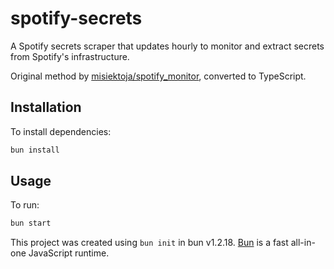# spotify-secrets

A Spotify secrets scraper that updates hourly to monitor and extract secrets from Spotify's infrastructure.

Original method by [misiektoja/spotify_monitor](https://github.com/misiektoja/spotify_monitor/blob/dev/debug/spotify_monitor_secret_grabber.py), converted to TypeScript.

## Installation

To install dependencies:

```bash
bun install
```

## Usage

To run:

```bash
bun start
```

This project was created using `bun init` in bun v1.2.18. [Bun](https://bun.sh) is a fast all-in-one JavaScript runtime.
